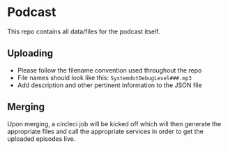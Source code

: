 # Podcast
This repo contains all data/files for the podcast itself.

## Uploading
- Please follow the filename convention used throughout the repo
- File names should look like this: ```SystemdotDebugLevel###.mp3```
- Add description and other pertinent information to the JSON file

## Merging
Upon merging, a circleci job will be kicked off which will then generate the appropriate files and call the appropriate services in order to get the uploaded episodes live.
